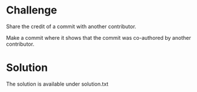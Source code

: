 # Challenge
Share the credit of a commit with another contributor.

Make a commit where it shows that the commit was co-authored by another contributor.

# Solution 
The solution is available under solution.txt

